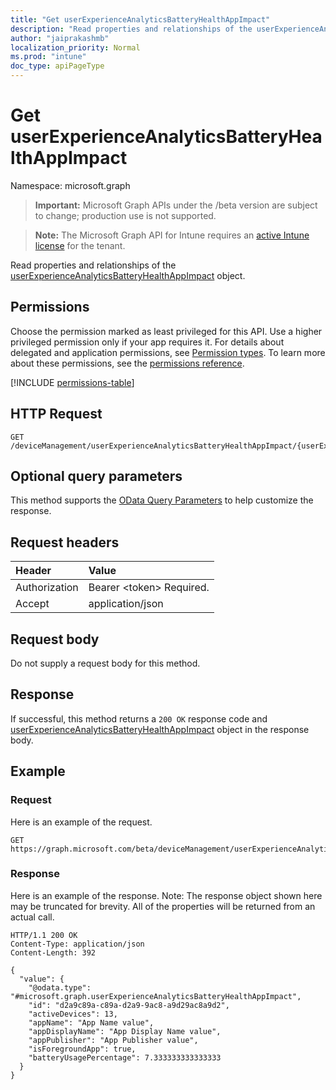 ```yaml
---
title: "Get userExperienceAnalyticsBatteryHealthAppImpact"
description: "Read properties and relationships of the userExperienceAnalyticsBatteryHealthAppImpact object."
author: "jaiprakashmb"
localization_priority: Normal
ms.prod: "intune"
doc_type: apiPageType
---
```


# Get userExperienceAnalyticsBatteryHealthAppImpact

Namespace: microsoft.graph

> **Important:** Microsoft Graph APIs under the /beta version are subject to change; production use is not supported.

> **Note:** The Microsoft Graph API for Intune requires an [active Intune license](https://go.microsoft.com/fwlink/?linkid=839381) for the tenant.

Read properties and relationships of the [userExperienceAnalyticsBatteryHealthAppImpact](../resources/intune-devices-userexperienceanalyticsbatteryhealthappimpact.md) object.

## Permissions
Choose the permission marked as least privileged for this API. Use a higher privileged permission only if your app requires it. For details about delegated and application permissions, see [Permission types](/graph/permissions-overview#permission-types). To learn more about these permissions, see the [permissions reference](/graph/permissions-reference).

<!-- { "blockType": "permissions", "name": "intune_devices_userexperienceanalyticsbatteryhealthappimpact_get" } -->
[!INCLUDE [permissions-table](../includes/permissions/intune-devices-userexperienceanalyticsbatteryhealthappimpact-get-permissions.md)]

## HTTP Request
<!-- {
  "blockType": "ignored"
}
-->
``` http
GET /deviceManagement/userExperienceAnalyticsBatteryHealthAppImpact/{userExperienceAnalyticsBatteryHealthAppImpactId}
```

## Optional query parameters
This method supports the [OData Query Parameters](/graph/query-parameters) to help customize the response.

## Request headers
|Header|Value|
|:---|:---|
|Authorization|Bearer &lt;token&gt; Required.|
|Accept|application/json|

## Request body
Do not supply a request body for this method.

## Response
If successful, this method returns a `200 OK` response code and [userExperienceAnalyticsBatteryHealthAppImpact](../resources/intune-devices-userexperienceanalyticsbatteryhealthappimpact.md) object in the response body.

## Example

### Request
Here is an example of the request.
``` http
GET https://graph.microsoft.com/beta/deviceManagement/userExperienceAnalyticsBatteryHealthAppImpact/{userExperienceAnalyticsBatteryHealthAppImpactId}
```

### Response
Here is an example of the response. Note: The response object shown here may be truncated for brevity. All of the properties will be returned from an actual call.
``` http
HTTP/1.1 200 OK
Content-Type: application/json
Content-Length: 392

{
  "value": {
    "@odata.type": "#microsoft.graph.userExperienceAnalyticsBatteryHealthAppImpact",
    "id": "d2a9c89a-c89a-d2a9-9ac8-a9d29ac8a9d2",
    "activeDevices": 13,
    "appName": "App Name value",
    "appDisplayName": "App Display Name value",
    "appPublisher": "App Publisher value",
    "isForegroundApp": true,
    "batteryUsagePercentage": 7.333333333333333
  }
}
```
